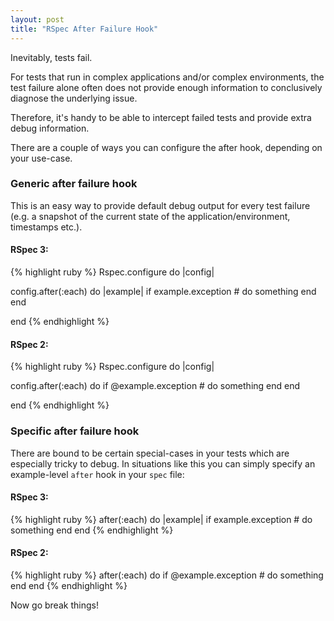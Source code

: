 ```yaml
---
layout: post
title: "RSpec After Failure Hook"
---
```


Inevitably, tests fail. 

For tests that run in complex applications and/or complex environments, the test failure alone often does not provide 
enough information to conclusively diagnose the underlying issue.

Therefore, it's handy to be able to intercept failed tests and provide extra debug information.

There are a couple of ways you can configure the after hook, depending on your use-case.

### Generic after failure hook

This is an easy way to provide default debug output for every test failure (e.g. a snapshot of the current state of the 
application/environment, timestamps etc.).

#### RSpec 3:

{% highlight ruby %}
Rspec.configure do |config|

  config.after(:each) do |example|
    if example.exception
      # do something
    end
  end
    
end
{% endhighlight %}

#### RSpec 2:

{% highlight ruby %}
Rspec.configure do |config|

  config.after(:each) do
    if @example.exception
      # do something
    end
  end
    
end
{% endhighlight %}


### Specific after failure hook

There are bound to be certain special-cases in your tests which are especially tricky to debug. In situations like this 
you can simply specify an example-level `after` hook in your `spec` file:

#### RSpec 3:

{% highlight ruby %}
after(:each) do |example|
  if example.exception
    # do something
  end
end
{% endhighlight %}

#### RSpec 2:

{% highlight ruby %}
after(:each) do
  if @example.exception
    # do something
  end
end
{% endhighlight %}

Now go break things!
